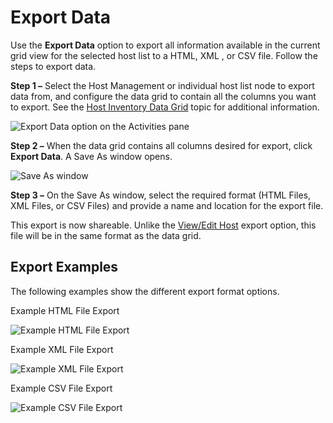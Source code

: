 # Export Data

Use the **Export Data** option to export all information available in the current grid view for the
selected host list to a HTML, XML , or CSV file. Follow the steps to export data.

**Step 1 –** Select the Host Management or individual host list node to export data from, and
configure the data grid to contain all the columns you want to export. See the
[Host Inventory Data Grid](/docs/accessanalyzer/11.6/admin/hostmanagement/datagrid.md)
topic for additional information.

![Export Data option on the Activities pane](/img/versioned_docs/directorymanager_11.0/directorymanager/portal/export.webp)

**Step 2 –** When the data grid contains all columns desired for export, click **Export Data**. A
Save As window opens.

![Save As window](/img/product_docs/accessanalyzer/11.6/admin/hostmanagement/actions/exportsaveas.webp)

**Step 3 –** On the Save As window, select the required format (HTML Files, XML Files, or CSV Files)
and provide a name and location for the export file.

This export is now shareable. Unlike the
[View/Edit Host](/docs/accessanalyzer/11.6/admin/hostmanagement/actions/viewhost.md)
export option, this file will be in the same format as the data grid.

## Export Examples

The following examples show the different export format options.

Example HTML File Export

![Example HTML File Export](/img/product_docs/accessanalyzer/11.6/admin/hostmanagement/actions/exportexamplehtml.webp)

Example XML File Export

![Example XML File Export](/img/product_docs/accessanalyzer/11.6/admin/hostmanagement/actions/exportexamplexml.webp)

Example CSV File Export

![Example CSV File Export](/img/product_docs/accessanalyzer/11.6/admin/hostmanagement/actions/exportexamplecsv.webp)
